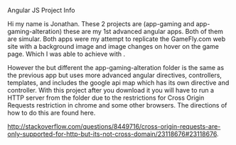 Angular JS Project Info

Hi my name is Jonathan. These 2 projects are (app-gaming and app-gaming-alteration) these are my 1st advanced angular apps. Both of them are simular. Both apps were my attempt to replicate the GameFly.com web site with a background image and image changes on hover on the game page. Which I was able to achieve with .

However the but different the app-gaming-alteration folder is the same as the previous app but uses more advanced angular directives, controllers, templates, and includes the google api map which has its own directive and controller. With this project after you download it you will have to run a HTTP server from the folder due to the restrictions for Cross Origin Requests restriction in chrome and some other browsers. The directions of how to do this are found here.

http://stackoverflow.com/questions/8449716/cross-origin-requests-are-only-supported-for-http-but-its-not-cross-domain/23118676#23118676.
